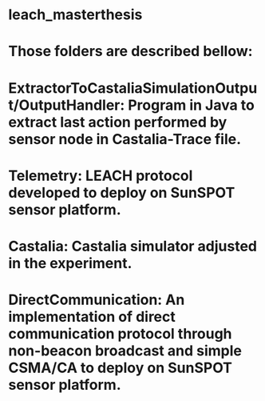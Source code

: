 

# leach_masterthesis

# Those folders are described bellow:

# ExtractorToCastaliaSimulationOutput/OutputHandler: Program in Java to extract last action performed by sensor node in Castalia-Trace file.

# Telemetry: LEACH protocol developed to deploy on SunSPOT sensor platform.

# Castalia: Castalia simulator adjusted in the experiment. 

# DirectCommunication: An implementation of direct communication protocol through non-beacon broadcast and simple CSMA/CA to deploy on SunSPOT sensor platform.
